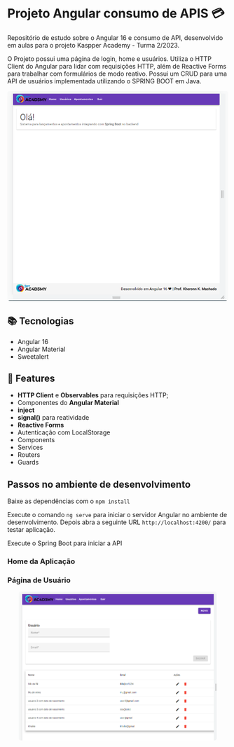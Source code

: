 # Projeto Angular consumo de APIS 💳

Repositório de estudo sobre o Angular 16 e consumo de API, desenvolvido em aulas para o projeto Kaspper Academy - Turma 2/2023.


O Projeto possui uma página de login, home e usuários. Utiliza o HTTP Client  do Angular para lidar com requisições HTTP, além de Reactive Forms para trabalhar com formulários de modo reativo. Possui um CRUD para uma API de usuários implementada utilizando o SPRING BOOT em Java.

<p align="center">
    <kbd>
        <img src="/src/assets/images/print1.PNG"style="border-radius: 5px" alt="home" width="710">
    </kbd>
</p>

## 📚 Tecnologias

- Angular 16
- Angular Material
- Sweetalert


## 🎁 Features

-  **HTTP Client** e **Observables**  para requisições HTTP;
- Componentes do **Angular Material** 
- **inject**
- **signal()** para reatividade
- **Reactive Forms**
- Autenticação com LocalStorage
- Components
- Services
- Routers
- Guards

## Passos no ambiente de desenvolvimento

Baixe as dependências com o `npm install`

Execute o comando `ng serve` para iniciar o servidor Angular no ambiente de desenvolvimento. Depois abra a seguinte URL `http://localhost:4200/` para testar aplicação.

Execute o Spring Boot para iniciar a API

### Home da Aplicação


### Página de Usuário

<p align="center">
<span align="center">
    <kbd>
        <img src="src/assets/images/print2.PNG"style="border-radius: 5px" alt="Website" height="340">
    </kbd>
</span>



